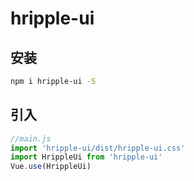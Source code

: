 # hripple-ui

## 安装

``` bash
npm i hripple-ui -S
```

## 引入

``` js
//main.js
import 'hripple-ui/dist/hripple-ui.css'
import HrippleUi from 'hripple-ui'
Vue.use(HrippleUi)
```
